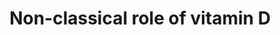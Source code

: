 ---
annotations:
- id: DOID:9351
  parent: disease of metabolism
  type: Disease Ontology
  value: diabetes mellitus
- id: PW:0001013
  parent: signaling pathway
  type: Pathway Ontology
  value: vitamin D signaling pathway
- id: PW:0001011
  parent: classic metabolic pathway
  type: Pathway Ontology
  value: vitamin D metabolic pathway
- id: DOID:0080600
  parent: disease by infectious agent
  type: Disease Ontology
  value: COVID-19
- id: DOID:10763
  parent: null
  type: Disease Ontology
  value: hypertension
authors:
- HumeraFiaz
- Susan
- Eweitz
- Egonw
description: Vitamin D is known for its participation in various skeletal and non-skeletal
  muscle homeostasis. In addition to Calcium (Ca²⁺) and phosphorous (P) absorption,
  its association with CVD, hypertention, cancer, obesity, diabetes and immune system
  has been reported. It actively participates in the regulation of cardiovascular
  system through Renin Angiotensin Aldosterone System (RAAS). Renin is secreted by
  the kidney and it activates the formation of angiotensin II that leads to the decreased
  production of nitric oxide (NO) and increased endothelial vascular dysfunction (Pérez-Hernández
  et al., 2016). Vitamin D causes the insulin release, facilitates muscle contraction
  and glucose uptake by enhancing the activity of glucose transporter 4 (GLUT4) channels
  in the cells (Berridge, 2017) and reduces the aldosterone . From last few years
  vitamin D has gained special attention as immunomodulatory agent. The immunologic
  cells such as B cells, T cells, and antigen presenting cells express vitamin D receptors
  on their cells as well as are capable of synthesizing vitamin D metabolites especially
  calcitriol. The beneficial effects of vitamin D are linked with both innate and
  adaptive immune systems. During vitamin D deficiency an unwanted production of pro-inflammatory
  cytokines cause atherosclerotic lesions and atherogenesis. These conditions lead
  to increased vasoconstriction and decreased vasodilation, endothelial dysfunction,
  and alleviated nitric oxide formation. Furthermore, the expression of angiotensin-converting
  enzyme 2 (ACE2; responsible for the retrospective production of Ang1-7 form Ang
  II) is also reduced in vitamin D deficient subjects. Such individuals are more vulnerable
  to infectious diseases, especially, recent pandemic of COVID-19 (Malek Mahdavi,
  2020).
last-edited: 2022-02-20
organisms:
- Homo sapiens
redirect_from:
- /index.php/Pathway:WP5133
- /instance/WP5133
revision: null
schema-jsonld:
- '@context': https://schema.org/
  '@id': https://wikipathways.github.io/pathways/WP5133.html
  '@type': Dataset
  creator:
    '@type': Organization
    name: WikiPathways
  description: Vitamin D is known for its participation in various skeletal and non-skeletal
    muscle homeostasis. In addition to Calcium (Ca²⁺) and phosphorous (P) absorption,
    its association with CVD, hypertention, cancer, obesity, diabetes and immune system
    has been reported. It actively participates in the regulation of cardiovascular
    system through Renin Angiotensin Aldosterone System (RAAS). Renin is secreted
    by the kidney and it activates the formation of angiotensin II that leads to the
    decreased production of nitric oxide (NO) and increased endothelial vascular dysfunction
    (Pérez-Hernández et al., 2016). Vitamin D causes the insulin release, facilitates
    muscle contraction and glucose uptake by enhancing the activity of glucose transporter
    4 (GLUT4) channels in the cells (Berridge, 2017) and reduces the aldosterone .
    From last few years vitamin D has gained special attention as immunomodulatory
    agent. The immunologic cells such as B cells, T cells, and antigen presenting
    cells express vitamin D receptors on their cells as well as are capable of synthesizing
    vitamin D metabolites especially calcitriol. The beneficial effects of vitamin
    D are linked with both innate and adaptive immune systems. During vitamin D deficiency
    an unwanted production of pro-inflammatory cytokines cause atherosclerotic lesions
    and atherogenesis. These conditions lead to increased vasoconstriction and decreased
    vasodilation, endothelial dysfunction, and alleviated nitric oxide formation.
    Furthermore, the expression of angiotensin-converting enzyme 2 (ACE2; responsible
    for the retrospective production of Ang1-7 form Ang II) is also reduced in vitamin
    D deficient subjects. Such individuals are more vulnerable to infectious diseases,
    especially, recent pandemic of COVID-19 (Malek Mahdavi, 2020).
  keywords:
  - 1,25-dihydroxycholecalciferol
  - 1-alpha-
  - 25-hydroxycholecalciferol
  - 25-hydroxylase
  - 7-Dehydrocholesterol
  - ACE
  - ACE2
  - Angiotensin II
  - Angiotensinogen
  - Apoptosis
  - Cholecalciferol
  - Fibrosis
  - Inflammation
  - ROS production
  - 'Renal Type-1 '
  - Renin
  - 'Type-1 '
  - 'Type-2 '
  - Vasodilation
  - agonists
  - aldosterone
  - angiotensin I
  - 'angiotensin II '
  - cytokines and inflammation
  - 'hydroxylase '
  - receptor
  - 'vitamin D receptor '
  license: CC0
  name: Non-classical role of vitamin D
seo: CreativeWork
title: Non-classical role of vitamin D
wpid: WP5133
---